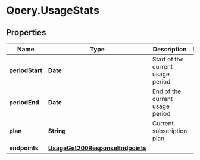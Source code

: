 # Qoery.UsageStats

## Properties

Name | Type | Description | Notes
------------ | ------------- | ------------- | -------------
**periodStart** | **Date** | Start of the current usage period | 
**periodEnd** | **Date** | End of the current usage period | 
**plan** | **String** | Current subscription plan | 
**endpoints** | [**UsageGet200ResponseEndpoints**](UsageGet200ResponseEndpoints.md) |  | 


